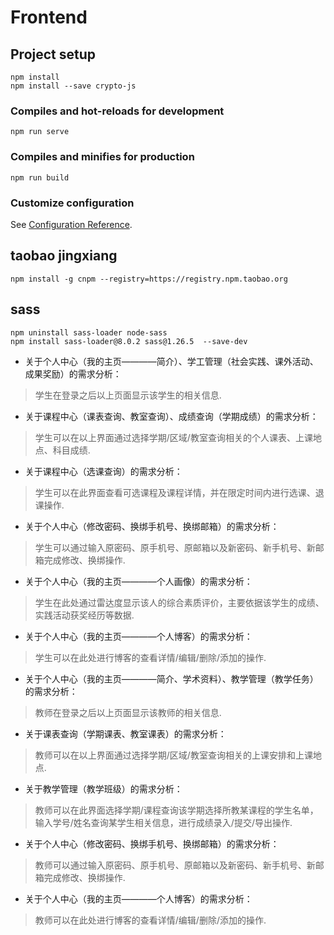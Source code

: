 # Frontend

## Project setup
```
npm install
npm install --save crypto-js
```

### Compiles and hot-reloads for development
```
npm run serve
```

### Compiles and minifies for production
```
npm run build
```

### Customize configuration
See [Configuration Reference](https://cli.vuejs.org/config/).


## taobao jingxiang
```
npm install -g cnpm --registry=https://registry.npm.taobao.org
```

## sass
```
npm uninstall sass-loader node-sass
npm install sass-loader@8.0.2 sass@1.26.5  --save-dev
```

* 关于个人中心（我的主页————简介）、学工管理（社会实践、课外活动、成果奖励）的需求分析：
 > 学生在登录之后以上页面显示该学生的相关信息.
* 关于课程中心（课表查询、教室查询）、成绩查询（学期成绩）的需求分析：
 > 学生可以在以上界面通过选择学期/区域/教室查询相关的个人课表、上课地点、科目成绩.
* 关于课程中心（选课查询）的需求分析：
 > 学生可以在此界面查看可选课程及课程详情，并在限定时间内进行选课、退课操作.
* 关于个人中心（修改密码、换绑手机号、换绑邮箱）的需求分析：
 > 学生可以通过输入原密码、原手机号、原邮箱以及新密码、新手机号、新邮箱完成修改、换绑操作.
* 关于个人中心（我的主页————个人画像）的需求分析：
 > 学生在此处通过雷达度显示该人的综合素质评价，主要依据该学生的成绩、实践活动获奖经历等数据.
* 关于个人中心（我的主页————个人博客）的需求分析：
 > 学生可以在此处进行博客的查看详情/编辑/删除/添加的操作.
 
* 关于个人中心（我的主页————简介、学术资料）、教学管理（教学任务）的需求分析：
 > 教师在登录之后以上页面显示该教师的相关信息.
* 关于课表查询（学期课表、教室课表）的需求分析：
 > 教师可以在以上界面通过选择学期/区域/教室查询相关的上课安排和上课地点.
* 关于教学管理（教学班级）的需求分析：
 > 教师可以在此界面选择学期/课程查询该学期选择所教某课程的学生名单，输入学号/姓名查询某学生相关信息，进行成绩录入/提交/导出操作.
* 关于个人中心（修改密码、换绑手机号、换绑邮箱）的需求分析：
 > 教师可以通过输入原密码、原手机号、原邮箱以及新密码、新手机号、新邮箱完成修改、换绑操作.
* 关于个人中心（我的主页————个人博客）的需求分析：
 > 教师可以在此处进行博客的查看详情/编辑/删除/添加的操作.


